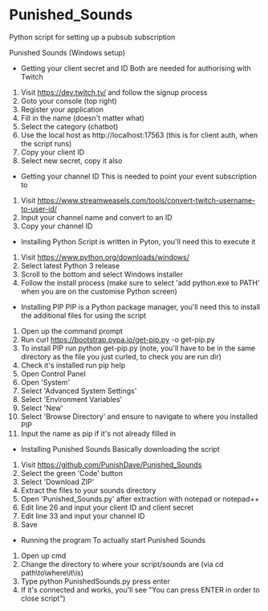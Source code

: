 # Punished_Sounds
Python script for setting up a pubsub subscription

Punished Sounds (Windows setup)

- Getting your client secret and ID
Both are needed for authorising with Twitch

1. Visit https://dev.twitch.tv/ and follow the signup process
2. Goto your console (top right)
3. Register your application
4. Fill in the name (doesn't matter what)
5. Select the category (chatbot)
6. Use the local host as http://localhost:17563 (this is for client auth, when the script runs)
7. Copy your client ID
8. Select new secret, copy it also

- Getting your channel ID
This is needed to point your event subscription to

1. Visit https://www.streamweasels.com/tools/convert-twitch-username-to-user-id/
2. Input your channel name and convert to an ID
3. Copy your channel ID

- Installing Python
Script is written in Pyton, you'll need this to execute it

1. Visit https://www.python.org/downloads/windows/
2. Select latest Python 3 release
3. Scroll to the bottom and select Windows installer
4. Follow the install process (make sure to select 'add python.exe to PATH' when you are on the customise Python screen)

- Installing PIP
PIP is a Python package manager, you'll need this to install the additional files for using the script

1. Open up the command prompt
2. Run curl https://bootstrap.pypa.io/get-pip.py -o get-pip.py
3. To install PIP run python get-pip.py (note, you'll have to be in the same directory as the file you just curled, to check you are run dir)
4. Check it's installed run pip help
5. Open Control Panel
6. Open 'System'
7. Select 'Advanced System Settings'
8. Select 'Environment Variables'
9. Select 'New'
10. Select 'Browse Directory' and ensure to navigate to where you installed PIP
11. Input the name as pip if it's not already filled in

- Installing Punished Sounds
Basically downloading the script

1. Visit https://github.com/PunishDave/Punished_Sounds
2. Select the green 'Code' button
3. Select 'Download ZIP'
4. Extract the files to your sounds directory
5. Open 'Punished_Sounds.py' after extraction with notepad or notepad++
6. Edit line 26 and input your client ID and client secret
7. Edit line 33 and input your channel ID
8. Save

- Running the program
To actually start Punished Sounds

1. Open up cmd
2. Change the directory to where your script/sounds are (via cd path\to\where\it\is)
3. Type python PunishedSounds.py press enter
4. If it's connected and works, you'll see "You can press ENTER in order to close script")
